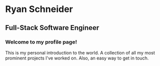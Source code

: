 # Ryan Schneider
## Full-Stack Software Engineer

### Welcome to my profile page!

This is my personal introduction to the world. A collection of all my most prominent projects I've worked on. Also, an easy way to get in touch.
